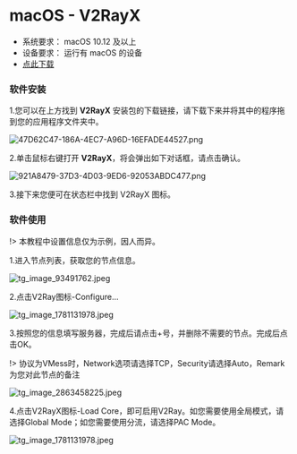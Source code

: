 # macOS - V2RayX #
- 系统要求： macOS 10.12 及以上
- 设备要求： 运行有 macOS 的设备
- [点此下载](https://shadowsocks-download.oss-cn-beijing.aliyuncs.com/V2RayX.app.zip)

### 软件安装 ###
1.您可以在上方找到 **V2RayX** 安装包的下载链接，请下载下来并将其中的程序拖到您的应用程序文件夹中。

![47D62C47-186A-4EC7-A96D-16EFADE44527.png](https://i.loli.net/2018/06/03/5b1387f8e1bd0.png)

2.单击鼠标右键打开 **V2RayX**，将会弹出如下对话框，请点击确认。

![921A8479-37D3-4D03-9ED6-92053ABDC477.png](https://i.loli.net/2018/06/03/5b1387fd5a2e4.png)

3.接下来您便可在状态栏中找到 V2RayX 图标。

### 软件使用 ###
!> 本教程中设置信息仅为示例，因人而异。

1.进入节点列表，获取您的节点信息。

![tg_image_93491762.jpeg](https://i.loli.net/2018/06/03/5b1387fc3b326.jpeg)

2.点击V2Ray图标-Configure...

![tg_image_1781131978.jpeg](https://i.loli.net/2018/06/03/5b1387fb9c017.jpeg)

3.按照您的信息填写服务器，完成后请点击+号，并删除不需要的节点。完成后点击OK。

!> 协议为VMess时，Network选项请选择TCP，Security请选择Auto，Remark为您对此节点的备注

![tg_image_2863458225.jpeg](https://i.loli.net/2018/06/03/5b1387fd4e862.jpeg)

4.点击V2RayX图标-Load Core，即可启用V2Ray。如您需要使用全局模式，请选择Global Mode；如您需要使用分流，请选择PAC Mode。

![tg_image_1781131978.jpeg](https://i.loli.net/2018/06/03/5b1387fb9c017.jpeg)